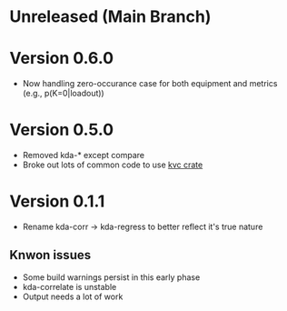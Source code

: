 # Unreleased (Main Branch)

# Version 0.6.0

- Now handling zero-occurance case for both equipment and metrics (e.g., p(K=0|loadout))

# Version 0.5.0

- Removed kda-* except compare
- Broke out lots of common code to use [kvc crate](https://crates.io/crates/kvc)

# Version 0.1.1

- Rename kda-corr -> kda-regress to better reflect it's true nature

## Knwon issues

- Some build warnings persist in this early phase
- kda-correlate is unstable
- Output needs a lot of work
